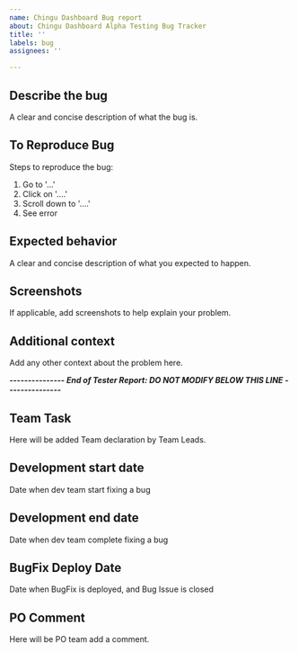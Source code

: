 ```yaml
---
name: Chingu Dashboard Bug report
about: Chingu Dashboard Alpha Testing Bug Tracker
title: ''
labels: bug
assignees: ''

---
```


## Describe the bug
A clear and concise description of what the bug is.

## To Reproduce Bug
Steps to reproduce the bug:
1. Go to '...'
2. Click on '....'
3. Scroll down to '....'
4. See error

## Expected behavior
A clear and concise description of what you expected to happen.

## Screenshots
If applicable, add screenshots to help explain your problem.

## Additional context
Add any other context about the problem here.

***--------------- End of Tester Report: DO NOT MODIFY BELOW THIS LINE ---------------***

## Team Task
Here will be added Team declaration by Team Leads.

## Development start date
Date when dev team start fixing a bug

## Development end date
Date when dev team complete fixing a bug

## BugFix Deploy Date
Date when BugFix is deployed, and Bug Issue is closed

## PO Comment
Here will be PO team add a comment.
